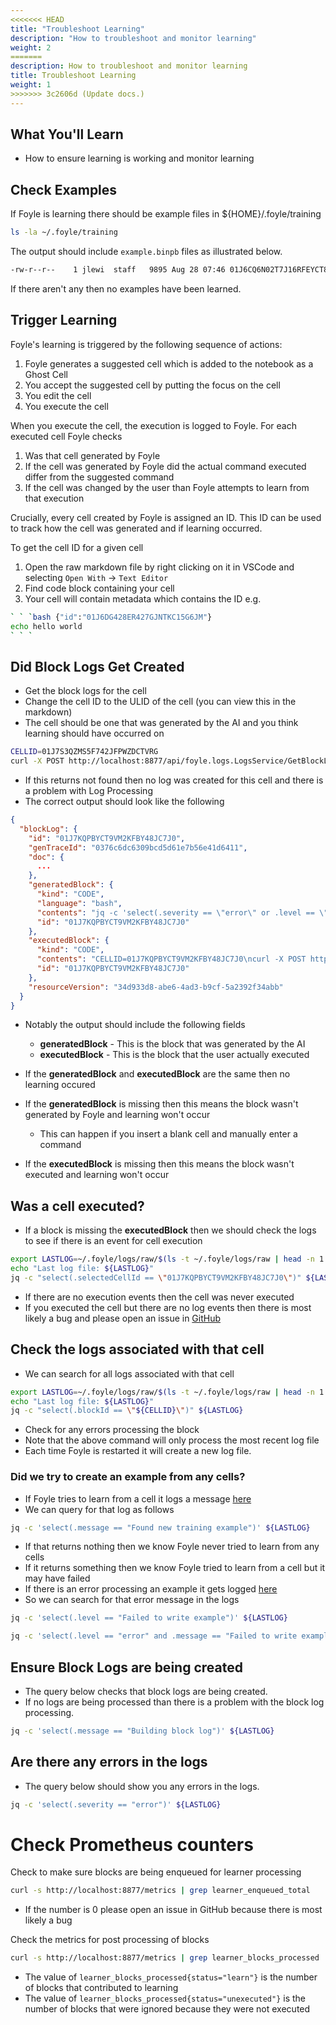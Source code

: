 ```yaml
---
<<<<<<< HEAD
title: "Troubleshoot Learning"
description: "How to troubleshoot and monitor learning"
weight: 2
=======
description: How to troubleshoot and monitor learning
title: Troubleshoot Learning
weight: 1
>>>>>>> 3c2606d (Update docs.)
---
```


## What You'll Learn

* How to ensure learning is working and monitor learning

## Check Examples

If Foyle is learning there should be example files in ${HOME}/.foyle/training

```sh
ls -la ~/.foyle/training
```

The output should include `example.binpb` files as illustrated below.

```sh
-rw-r--r--    1 jlewi  staff   9895 Aug 28 07:46 01J6CQ6N02T7J16RFEYCT8KYWP.example.binpb
```

If there aren't any then no examples have been learned.

## Trigger Learning

Foyle's learning is triggered by the following sequence of actions:

1. Foyle generates a suggested cell which is added to the notebook as a Ghost Cell
2. You accept the suggested cell by putting the focus on the cell
3. You edit the cell
4. You execute the cell

When you execute the cell, the execution is logged to Foyle. For each executed cell Foyle checks

1. Was that cell generated by Foyle
2. If the cell was generated by Foyle did the actual command executed differ from the suggested command
3. If the cell was changed by the user than Foyle attempts to learn from that execution

Crucially, every cell created by Foyle is assigned an ID. This ID can be used to track how the cell was generated and if learning occurred.

To get the cell ID for a given cell

1. Open the raw markdown file by right clicking on it in VSCode and selecting `Open With` -> `Text Editor`
2. Find code block containing your cell
3. Your cell will contain metadata which contains the ID e.g.

```sh
` ` `bash {"id":"01J6DG428ER427GJNTKC15G6JM"}
echo hello world
` ` `
```

## Did Block Logs Get Created

* Get the block logs for the cell
* Change the cell ID to the ULID of the cell (you can view this in the markdown)
* The cell should be one that was generated by the AI and you think learning should have occurred on

```bash
CELLID=01J7S3QZMS5F742JFPWZDCTVRG
curl -X POST http://localhost:8877/api/foyle.logs.LogsService/GetBlockLog -H "Content-Type: application/json" -d "{\"id\": \"${CELLID}\"}" | jq .
```

* If this returns not found then no log was created for this cell and there is a problem with Log Processing
* The correct output should look like the following

```json
{
  "blockLog": {
    "id": "01J7KQPBYCT9VM2KFBY48JC7J0",
    "genTraceId": "0376c6dc6309bcd5d61e7b56e41d6411",
    "doc": {
      ...
    },
    "generatedBlock": {
      "kind": "CODE",
      "language": "bash",
      "contents": "jq -c 'select(.severity == \"error\" or .level == \"error\")' ${LASTLOG}",
      "id": "01J7KQPBYCT9VM2KFBY48JC7J0"
    },
    "executedBlock": {
      "kind": "CODE",
      "contents": "CELLID=01J7KQPBYCT9VM2KFBY48JC7J0\ncurl -X POST http://localhost:8877/api/foyle.logs.LogsService/GetBlockLog -H \"Content-Type: application/json\" -d \"{\\\"id\\\": \\\"${CELLID}\\\"}\" | jq .",
      "id": "01J7KQPBYCT9VM2KFBY48JC7J0"
    },
    "resourceVersion": "34d933d8-abe6-4ad3-b9cf-5a2392f34abb"
  }
}
```

* Notably the output should include the following fields

   * **generatedBlock** - This is the block that was generated by the AI
   * **executedBlock** - This is the block that the user actually executed

* If the **generatedBlock** and **executedBlock** are the same then no learning occured
* If the **generatedBlock** is missing then this means the block wasn't generated by Foyle and learning won't occur

   * This can happen if you insert a blank cell and manually enter a command

* If the **executedBlock** is missing then this means the block wasn't executed and learning won't occur

## Was a cell executed?

* If a block is missing the **executedBlock** then we should check the logs to see if there is an event for cell execution

```bash
export LASTLOG=~/.foyle/logs/raw/$(ls -t ~/.foyle/logs/raw | head -n 1 )
echo "Last log file: ${LASTLOG}"
jq -c "select(.selectedCellId == \"01J7KQPBYCT9VM2KFBY48JC7J0\")" ${LASTLOG}
```

* If there are no execution events then the cell was never executed
* If you executed the cell but there are no log events then there is most likely a bug and please open an issue in [GitHub](https://github.com/jlewi/foyle/issues)

## Check the logs associated with that cell

* We can search for all logs associated with that cell

```bash
export LASTLOG=~/.foyle/logs/raw/$(ls -t ~/.foyle/logs/raw | head -n 1 )
echo "Last log file: ${LASTLOG}"
jq -c "select(.blockId == \"${CELLID}\")" ${LASTLOG}
```

* Check for any errors processing the block
* Note that the above command will only process the most recent log file
* Each time Foyle is restarted it will create a new log file.

### Did we try to create an example from any cells?

* If Foyle tries to learn from a cell it logs a message [here](https://github.com/jlewi/foyle/blob/4288e91ac805b46103d94230b32dd1bc2f957095/app/pkg/learn/learner.go#L155)
* We can query for that log as follows

```bash
jq -c 'select(.message == "Found new training example")' ${LASTLOG}
```

* If that returns nothing then we know Foyle never tried to learn from any cells
* If it returns something then we know Foyle tried to learn from a cell but it may have failed
* If there is an error processing an example it gets logged [here](https://github.com/jlewi/foyle/blob/4288e91ac805b46103d94230b32dd1bc2f957095/app/pkg/learn/learner.go#L205)
* So we can search for that error message in the logs

```bash
jq -c 'select(.level == "Failed to write example")' ${LASTLOG}
```

```bash
jq -c 'select(.level == "error" and .message == "Failed to write example")' ${LASTLOG}
```

## Ensure Block Logs are being created

* The query below checks that block logs are being created.
* If no logs are being processed than there is a problem with the block log processing.

```bash
jq -c 'select(.message == "Building block log")' ${LASTLOG}
```

## Are there any errors in the logs

* The query below should show you any errors in the logs.

```bash
jq -c 'select(.severity == "error")' ${LASTLOG}
```

# Check Prometheus counters

Check to make sure blocks are being enqueued for learner processing

```bash {"id":"01J7S4FKYKWCP68V2ABEVYRV5H"}
curl -s http://localhost:8877/metrics | grep learner_enqueued_total 
```

* If the number is 0 please open an issue in GitHub because there is most likely a bug

Check the metrics for post processing of blocks 

```bash {"id":"01J7S4HMXDTH1PBXYFYYM3ZYZG"}
curl -s http://localhost:8877/metrics | grep learner_blocks_processed
```

* The value of `learner_blocks_processed{status="learn"}` is the number of blocks that contributed to learning
* The value of `learner_blocks_processed{status="unexecuted"}` is the number of blocks that were ignored because they were not executed
